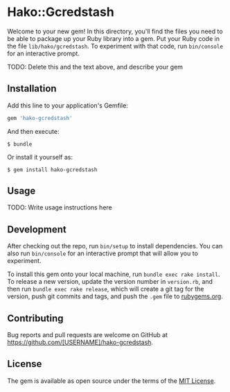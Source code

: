 # Hako::Gcredstash

Welcome to your new gem! In this directory, you'll find the files you need to be able to package up your Ruby library into a gem. Put your Ruby code in the file `lib/hako/gcredstash`. To experiment with that code, run `bin/console` for an interactive prompt.

TODO: Delete this and the text above, and describe your gem

## Installation

Add this line to your application's Gemfile:

```ruby
gem 'hako-gcredstash'
```

And then execute:

    $ bundle

Or install it yourself as:

    $ gem install hako-gcredstash

## Usage

TODO: Write usage instructions here

## Development

After checking out the repo, run `bin/setup` to install dependencies. You can also run `bin/console` for an interactive prompt that will allow you to experiment.

To install this gem onto your local machine, run `bundle exec rake install`. To release a new version, update the version number in `version.rb`, and then run `bundle exec rake release`, which will create a git tag for the version, push git commits and tags, and push the `.gem` file to [rubygems.org](https://rubygems.org).

## Contributing

Bug reports and pull requests are welcome on GitHub at https://github.com/[USERNAME]/hako-gcredstash.


## License

The gem is available as open source under the terms of the [MIT License](http://opensource.org/licenses/MIT).

